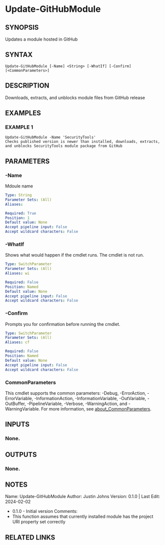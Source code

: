 # Update-GitHubModule

## SYNOPSIS
Updates a module hosted in GitHub

## SYNTAX

```
Update-GitHubModule [-Name] <String> [-WhatIf] [-Confirm] [<CommonParameters>]
```

## DESCRIPTION
Downloads, extracts, and unblocks module files from GitHub release

## EXAMPLES

### EXAMPLE 1
```
Update-GitHubModule -Name 'SecurityTools'
Checks published version is newer than installed, downloads, extracts, and unblocks SecurityTools module package from GitHub
```

## PARAMETERS

### -Name
Mdoule name

```yaml
Type: String
Parameter Sets: (All)
Aliases:

Required: True
Position: 1
Default value: None
Accept pipeline input: False
Accept wildcard characters: False
```

### -WhatIf
Shows what would happen if the cmdlet runs.
The cmdlet is not run.

```yaml
Type: SwitchParameter
Parameter Sets: (All)
Aliases: wi

Required: False
Position: Named
Default value: None
Accept pipeline input: False
Accept wildcard characters: False
```

### -Confirm
Prompts you for confirmation before running the cmdlet.

```yaml
Type: SwitchParameter
Parameter Sets: (All)
Aliases: cf

Required: False
Position: Named
Default value: None
Accept pipeline input: False
Accept wildcard characters: False
```

### CommonParameters
This cmdlet supports the common parameters: -Debug, -ErrorAction, -ErrorVariable, -InformationAction, -InformationVariable, -OutVariable, -OutBuffer, -PipelineVariable, -Verbose, -WarningAction, and -WarningVariable. For more information, see [about_CommonParameters](http://go.microsoft.com/fwlink/?LinkID=113216).

## INPUTS

### None.
## OUTPUTS

### None.
## NOTES
Name:     Update-GitHubModule
Author:   Justin Johns
Version:  0.1.0 | Last Edit: 2024-02-02
- 0.1.0 - Initial version
Comments:
- This function assumes that currently installed module has the project URI property set correctly

## RELATED LINKS
